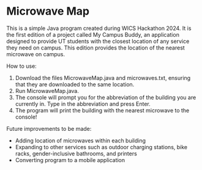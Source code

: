 # Microwave Map
This is a simple Java program created during WICS Hackathon 2024. It is the first edition of a project called My Campus Buddy, an application designed to provide UT students with the closest location of any service they need on campus. This edition provides the location of the nearest microwave on campus. 

How to use:
1. Download the files MicrowaveMap.java and microwaves.txt, ensuring that they are downloaded to the same location.
2. Run MicrowaveMap.java.
3. The console will prompt you for the abbreviation of the building you are currently in. Type in the abbreviation and press Enter.
4. The program will print the building with the nearest microwave to the console!

Future improvements to be made:
- Adding location of microwaves within each building
- Expanding to other services such as outdoor charging stations, bike racks, gender-inclusive bathrooms, and printers
- Converting program to a mobile application
